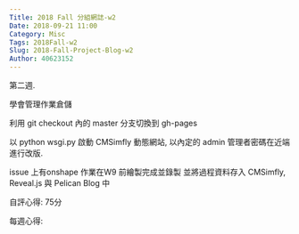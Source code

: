 ```yaml
---
Title: 2018 Fall 分組網誌-w2
Date: 2018-09-21 11:00
Category: Misc
Tags: 2018Fall-w2
Slug: 2018-Fall-Project-Blog-w2
Author: 40623152
---
```


第二週.

<!-- PELICAN_END_SUMMARY -->

學會管理作業倉儲
 
利用 git checkout 內的 master 分支切換到 gh-pages
 
以 python wsgi.py 啟動 CMSimfly 動態網站, 以內定的 admin 管理者密碼在近端進行改版. 
 
 issue 上有onshape 作業在W9 前繪製完成並錄製 並將過程資料存入 CMSimfly, Reveal.js 與 Pelican Blog 中

自評心得: 75分

每週心得: